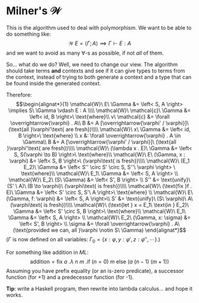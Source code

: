 # Milner's $\mathcal{W}$

This is the algorithm used to deal with polymorphism. We want to be able to do something like:
$$\mathcal{W}\ E = \left< \Gamma; A \right> \implies \Gamma \vdash E : A$$
and we want to avoid as many $\forall$-s as possible, if not *all* of them.

So... what do we do? Well, we need to change our view. The algorithm should take terms **and** contexts and see if it can give types to terms from the context, instead of trying to both generate a context and a type that can be found inside the generated context.

Therefore:
$$\begin{alignat*}{1}
    \mathcal{W}\ E\ \Gamma &= \left< S, A \right> \implies S\ \Gamma \vdash E : A \\\\
    \mathcal{W}\ \mathcal{c}\ \Gamma &= \left< id, B \right>\ \text{where}\\
    v\ \mathcal{c} &= \forall \overrightarrow{\varphi} . A\\
    B &= A [\overrightarrow{\varphi' / \varphi}]\ (\text{all }\varphi'\text{ are fresh})\\\\
    \mathcal{W}\ x\ \Gamma &= \left< id, B \right>\ \text{where} \\
    x &: \forall \overrightarrow{\varphi} . A \in \Gamma\\
    B &= A [\overrightarrow{\varphi' / \varphi}]\ (\text{all }\varphi'\text{ are fresh})\\\\
    \mathcal{W}\ (\lambda x . E)\ \Gamma &= \left< S, S(\varphi \to B) \right>\ \text{where}\\
    \mathcal{W}\ E\ (\Gamma, x : \varphi) &= \left< S, B \right>\ (\varphi\text{ is fresh})\\\\
    \mathcal{W}\ (E_1 E_2)\ \Gamma &= \left< S'' \circ S' \circ S, S''\ \varphi \right> \ \text{where}\\
    \mathcal{W}\ E_1\ \Gamma &= \left< S, A \right> \\
    \mathcal{W}\ E_2\ (S\ \Gamma) &= \left< S', B \right> \\
    S'' &= \text{unify}\ (S' \ A)\ (B \to \varphi)\ (\varphi\text{ is fresh})\\\\
    \mathcal{W}\ (\text{fix }f . E)\ \Gamma &= \left< S' \circ S, S'\ A \right>\ \text{where} \\
    \mathcal{W}\ E\ (\Gamma, f: \varphi) &= \left< S, A \right>\\
    S' &= \text{unify}\ (S\ \varphi)\ A\ (\varphi\text{ is fresh})\\\\
    \mathcal{W}\ (\text{let } x = E_1\ \text{in } E_2)\ \Gamma &= \left< S' \circ S, B \right>\ \text{where}\\
    \mathcal{W}\ E_1\ \Gamma &= \left< S, A \right> \\
    \mathcal{W}\ E_2\ (\Gamma, x: \sigma) &= \left< S', B \right> \\
    \sigma &= \forall \overrightarrow{\varphi} . A\ (\text{provided we can, all }\varphi \notin S\ \Gamma)
\end{alignat*}$$
($\Gamma$ is now defined on all variables: $\Gamma_0 = \{ x : \varphi, y : \varphi', z : \varphi'', \cdots \}$.)

For something like addition in $ML$:
$$\text{addition}=\text{fix}\ a\ . \lambda\ n\ m\ . \text{if}\ (n = 0)\ m\ \text{else}\ (a\ (n - 1)\ (m + 1))$$
Assuming you have prefix equality (or an is-zero predicate), a successor function (for +1) and a predecessor function (for -1).

**Tip**: write a Haskell program, then rewrite into lambda calculus... and hope it works.
